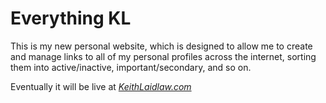 # Everything KL

This is my new personal website, which is designed to allow me to create and manage links to all of my personal profiles across the internet, sorting them into active/inactive, important/secondary, and so on.

Eventually it will be live at [*KeithLaidlaw.com*](http://www.keithlaidlaw.com)